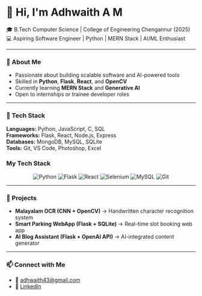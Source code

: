 

# 👋 Hi, I'm Adhwaith A M  
🎓 B.Tech Computer Science | College of Engineering Chengannur (2025)  
💻 Aspiring Software Engineer | Python | MERN Stack | AI/ML Enthusiast  

---

### 🚀 About Me  
- Passionate about building scalable software and AI-powered tools  
- Skilled in **Python**, **Flask**, **React**, and **OpenCV**  
- Currently learning **MERN Stack** and **Generative AI**  
- Open to internships or trainee developer roles  

---

### 🧠 Tech Stack  
**Languages:** Python, JavaScript, C, SQL  
**Frameworks:** Flask, React, Node.js, Express  
**Databases:** MongoDB, MySQL, SQLite  
**Tools:** Git, VS Code, Photoshop, Excel  

### My Tech Stack
<p align="center">
  <img src="https://img.shields.io/badge/Python-3776AB?style=for-the-badge&logo=python&logoColor=white" alt="Python"/>
  <img src="https://img.shields.io/badge/Flask-000000?style=for-the-badge&logo=flask&logoColor=white" alt="Flask"/>
  <img src="https://img.shields.io/badge/React-20232A?style=for-the-badge&logo=react&logoColor=61DAFB" alt="React"/>
  <img src="https://img.shields.io/badge/Selenium-43B02A?style=for-the-badge&logo=selenium&logoColor=white" alt="Selenium"/>
  <img src="https://img.shields.io/badge/MySQL-4479A1?style=for-the-badge&logo=mysql&logoColor=white" alt="MySQL"/>
  <img src="https://img.shields.io/badge/Git-F05032?style=for-the-badge&logo=git&logoColor=white" alt="Git"/>
</p>

---

### 🔬 Projects  
- **Malayalam OCR (CNN + OpenCV)** → Handwritten character recognition system  
- **Smart Parking WebApp (Flask + SQLite)** → Real-time slot booking web app  
- **AI Blog Assistant (Flask + OpenAI API)** → AI-integrated content generator  

---

### 📫 Connect with Me  
- 📧 [adhwaith43@gmail.com](mailto:adhwaith43@gmail.com)  
- 🔗 [LinkedIn](www.linkedin.com/in/adhwaitham)


